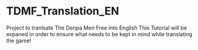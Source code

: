 # TDMF_Translation_EN
 Project to tranlsate The Denpa Men Free into English
 This Tutorial will be expaned in order to ensure what needs to be kept in mind while translating the game!
 